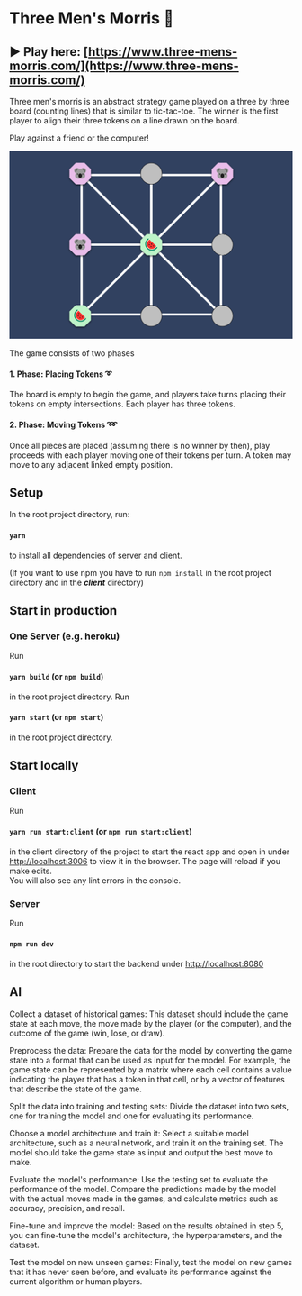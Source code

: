 # Three Men's Morris 👾

## ▶️ Play here: [https://www.three-mens-morris.com/](https://www.three-mens-morris.com/)

Three men's morris is an abstract strategy game played on a three by three board (counting lines) that is similar to tic-tac-toe.
The winner is the first player to align their three tokens on a line drawn on the board.

Play against a friend or the computer!

![morris](public/images/morris.png)

The game consists of two phases

 #### 1. Phase: Placing Tokens ➰
 The board is empty to begin the game, and players take turns placing their tokens on empty intersections. Each player has three tokens.

 #### 2. Phase: Moving Tokens ➿
 Once all pieces are placed (assuming there is no winner by then), play proceeds with each player moving one of their tokens per turn.
 A token may move to any adjacent linked empty position.

## Setup

In the root project directory, run:

#### `yarn`

to install all dependencies of server and client.

(If you want to use npm you have to run `npm install` in the root project directory and in the ***client*** directory)

## Start in production

### One Server (e.g. heroku)
Run
#### `yarn build` (or `npm build`)
in the root project directory.
Run
#### `yarn start` (or `npm start`)
in the root project directory.


## Start locally

### Client
Run 
#### `yarn run start:client` (or `npm run start:client`)
in the client directory of the project to start the react app and open in under [http://localhost:3006](http://localhost:3006) to 
view it in the browser.
The page will reload if you make edits.\
You will also see any lint errors in the console.

### Server
Run 
#### `npm run dev`
in the root directory to start the backend under [http://localhost:8080](http://localhost:3000)


## AI

Collect a dataset of historical games: This dataset should include the game state at each move, the move made by the player (or the computer), and the outcome of the game (win, lose, or draw).

Preprocess the data: Prepare the data for the model by converting the game state into a format that can be used as input for the model. For example, the game state can be represented by a matrix where each cell contains a value indicating the player that has a token in that cell, or by a vector of features that describe the state of the game.

Split the data into training and testing sets: Divide the dataset into two sets, one for training the model and one for evaluating its performance.

Choose a model architecture and train it: Select a suitable model architecture, such as a neural network, and train it on the training set. The model should take the game state as input and output the best move to make.

Evaluate the model's performance: Use the testing set to evaluate the performance of the model. Compare the predictions made by the model with the actual moves made in the games, and calculate metrics such as accuracy, precision, and recall.

Fine-tune and improve the model: Based on the results obtained in step 5, you can fine-tune the model's architecture, the hyperparameters, and the dataset.

Test the model on new unseen games: Finally, test the model on new games that it has never seen before, and evaluate its performance against the current algorithm or human players.